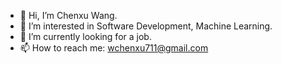 - 👋 Hi, I’m Chenxu Wang.
- 👀 I’m interested in Software Development, Machine Learning.
- 🌱 I’m currently looking for a job.
- 📫 How to reach me: wchenxu711@gmail.com

<!---
ChenxuWang7/ChenxuWang7 is a ✨ special ✨ repository because its `README.md` (this file) appears on your GitHub profile.
You can click the Preview link to take a look at your changes.
--->
